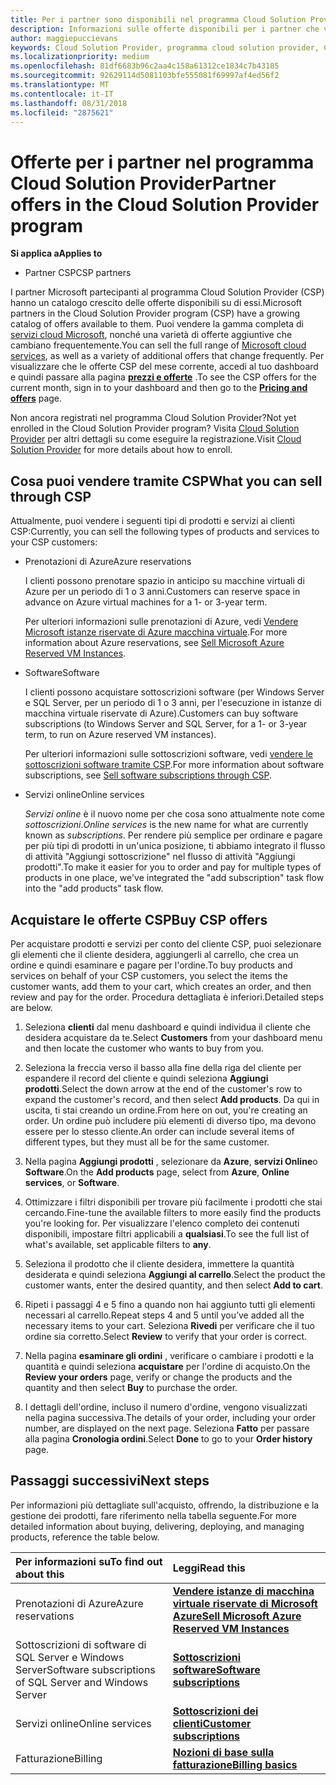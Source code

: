 ```yaml
---
title: Per i partner sono disponibili nel programma Cloud Solution Provider | Centro per i partner
description: Informazioni sulle offerte disponibili per i partner che vendono tramite il programma Cloud Solution Provider.
author: maggiepuccievans
keywords: Cloud Solution Provider, programma cloud solution provider, CSP, aggiungere un prodotto, vendere ai clienti, offerte per i partner, le offerte CSP, servizi basati su Cloud, Azure, Office 365, Dynamics, partner CSP, vendere in CSP, Azure RI, Azure, istanze di macchina virtuale riservate di Azure prenotazioni, servizi online, software di sottoscrizione, AHUB, SQL Server in Azure, Windows Server in Azure, sottoscrizioni dei clienti
ms.localizationpriority: medium
ms.openlocfilehash: 81df6683b96c2aa4c158a61312ce1834c7b43185
ms.sourcegitcommit: 92629114d5081103bfe555081f69997af4ed56f2
ms.translationtype: MT
ms.contentlocale: it-IT
ms.lasthandoff: 08/31/2018
ms.locfileid: "2875621"
---
```

# <a name="partner-offers-in-the-cloud-solution-provider-program"></a><span data-ttu-id="91d1c-104">Offerte per i partner nel programma Cloud Solution Provider</span><span class="sxs-lookup"><span data-stu-id="91d1c-104">Partner offers in the Cloud Solution Provider program</span></span> 

**<span data-ttu-id="91d1c-105">Si applica a</span><span class="sxs-lookup"><span data-stu-id="91d1c-105">Applies to</span></span>**

-  <span data-ttu-id="91d1c-106">Partner CSP</span><span class="sxs-lookup"><span data-stu-id="91d1c-106">CSP partners</span></span>

<span data-ttu-id="91d1c-107">I partner Microsoft partecipanti al programma Cloud Solution Provider (CSP) hanno un catalogo crescito delle offerte disponibili su di essi.</span><span class="sxs-lookup"><span data-stu-id="91d1c-107">Microsoft partners in the Cloud Solution Provider program (CSP) have a growing catalog of offers available to them.</span></span> <span data-ttu-id="91d1c-108">Puoi vendere la gamma completa di [servizi cloud Microsoft](https://partner.microsoft.com/cloud-solution-provider/products-and-services), nonché una varietà di offerte aggiuntive che cambiano frequentemente.</span><span class="sxs-lookup"><span data-stu-id="91d1c-108">You can sell the full range of [Microsoft cloud services](https://partner.microsoft.com/cloud-solution-provider/products-and-services), as well as a variety of additional offers that change frequently.</span></span> <span data-ttu-id="91d1c-109">Per visualizzare che le offerte CSP del mese corrente, accedi al tuo dashboard e quindi passare alla pagina [**prezzi e offerte**](https://partnercenter.microsoft.com/pcv/sales) .</span><span class="sxs-lookup"><span data-stu-id="91d1c-109">To see the CSP offers for the current month, sign in to your dashboard and then go to the [**Pricing and offers**](https://partnercenter.microsoft.com/pcv/sales) page.</span></span>  

<span data-ttu-id="91d1c-110">Non ancora registrati nel programma Cloud Solution Provider?</span><span class="sxs-lookup"><span data-stu-id="91d1c-110">Not yet enrolled in the Cloud Solution Provider program?</span></span> <span data-ttu-id="91d1c-111">Visita [Cloud Solution Provider](https://partner.microsoft.com/cloud-solution-provider) per altri dettagli su come eseguire la registrazione.</span><span class="sxs-lookup"><span data-stu-id="91d1c-111">Visit [Cloud Solution Provider](https://partner.microsoft.com/cloud-solution-provider) for more details about how to enroll.</span></span> 

## <a name="what-you-can-sell-through-csp"></a><span data-ttu-id="91d1c-112">Cosa puoi vendere tramite CSP</span><span class="sxs-lookup"><span data-stu-id="91d1c-112">What you can sell through CSP</span></span>

<span data-ttu-id="91d1c-113">Attualmente, puoi vendere i seguenti tipi di prodotti e servizi ai clienti CSP:</span><span class="sxs-lookup"><span data-stu-id="91d1c-113">Currently, you can sell the following types of products and services to your CSP customers:</span></span>

- <span data-ttu-id="91d1c-114">Prenotazioni di Azure</span><span class="sxs-lookup"><span data-stu-id="91d1c-114">Azure reservations</span></span><br> 

    <span data-ttu-id="91d1c-115">I clienti possono prenotare spazio in anticipo su macchine virtuali di Azure per un periodo di 1 o 3 anni.</span><span class="sxs-lookup"><span data-stu-id="91d1c-115">Customers can reserve space in advance on Azure virtual machines for a 1- or 3-year term.</span></span><br>
    
    <span data-ttu-id="91d1c-116">Per ulteriori informazioni sulle prenotazioni di Azure, vedi [Vendere Microsoft istanze riservate di Azure macchina virtuale](azure-reservations.md).</span><span class="sxs-lookup"><span data-stu-id="91d1c-116">For more information about Azure reservations, see [Sell Microsoft Azure Reserved VM Instances](azure-reservations.md).</span></span>

- <span data-ttu-id="91d1c-117">Software</span><span class="sxs-lookup"><span data-stu-id="91d1c-117">Software</span></span><br>

    <span data-ttu-id="91d1c-118">I clienti possono acquistare sottoscrizioni software (per Windows Server e SQL Server, per un periodo di 1 o 3 anni, per l'esecuzione in istanze di macchina virtuale riservate di Azure).</span><span class="sxs-lookup"><span data-stu-id="91d1c-118">Customers can buy software subscriptions (to Windows Server and SQL Server, for a 1- or 3-year term, to run on Azure reserved VM instances).</span></span><br>
 
  <span data-ttu-id="91d1c-119">Per ulteriori informazioni sulle sottoscrizioni software, vedi [vendere le sottoscrizioni software tramite CSP](csp-software-subscriptions.md).</span><span class="sxs-lookup"><span data-stu-id="91d1c-119">For more information about software subscriptions, see [Sell software subscriptions through CSP](csp-software-subscriptions.md).</span></span>  

- <span data-ttu-id="91d1c-120">Servizi online</span><span class="sxs-lookup"><span data-stu-id="91d1c-120">Online services</span></span><br>

     <span data-ttu-id="91d1c-121">*Servizi online* è il nuovo nome per che cosa sono attualmente note come *sottoscrizioni*.</span><span class="sxs-lookup"><span data-stu-id="91d1c-121">*Online services* is the new name for what are currently known as *subscriptions*.</span></span> <span data-ttu-id="91d1c-122">Per rendere più semplice per ordinare e pagare per più tipi di prodotti in un'unica posizione, ti abbiamo integrato il flusso di attività "Aggiungi sottoscrizione" nel flusso di attività "Aggiungi prodotti".</span><span class="sxs-lookup"><span data-stu-id="91d1c-122">To make it easier for you to order and pay for multiple types of products in one place, we've integrated the "add subscription" task flow into the "add products" task flow.</span></span> 

## <a name="buy-csp-offers"></a><span data-ttu-id="91d1c-123">Acquistare le offerte CSP</span><span class="sxs-lookup"><span data-stu-id="91d1c-123">Buy CSP offers</span></span>

<span data-ttu-id="91d1c-124">Per acquistare prodotti e servizi per conto del cliente CSP, puoi selezionare gli elementi che il cliente desidera, aggiungerli al carrello, che crea un ordine e quindi esaminare e pagare per l'ordine.</span><span class="sxs-lookup"><span data-stu-id="91d1c-124">To buy products and services on behalf of your CSP customers, you select the items the customer wants, add them to your cart, which creates an order, and then review and pay for the order.</span></span> <span data-ttu-id="91d1c-125">Procedura dettagliata è inferiori.</span><span class="sxs-lookup"><span data-stu-id="91d1c-125">Detailed steps are below.</span></span>

1. <span data-ttu-id="91d1c-126">Seleziona **clienti** dal menu dashboard e quindi individua il cliente che desidera acquistare da te.</span><span class="sxs-lookup"><span data-stu-id="91d1c-126">Select **Customers** from your dashboard menu and then locate the customer who wants to buy from you.</span></span> 

2. <span data-ttu-id="91d1c-127">Seleziona la freccia verso il basso alla fine della riga del cliente per espandere il record del cliente e quindi seleziona **Aggiungi prodotti**.</span><span class="sxs-lookup"><span data-stu-id="91d1c-127">Select the down arrow at the end of the customer's row to expand the customer's record, and then select **Add products**.</span></span> <span data-ttu-id="91d1c-128">Da qui in uscita, ti stai creando un ordine.</span><span class="sxs-lookup"><span data-stu-id="91d1c-128">From here on out, you're creating an order.</span></span> <span data-ttu-id="91d1c-129">Un ordine può includere più elementi di diverso tipo, ma devono essere per lo stesso cliente.</span><span class="sxs-lookup"><span data-stu-id="91d1c-129">An order can include several items of different types, but they must all be for the same customer.</span></span>

3. <span data-ttu-id="91d1c-130">Nella pagina **Aggiungi prodotti** , selezionare da **Azure**, **servizi Online**o **Software**.</span><span class="sxs-lookup"><span data-stu-id="91d1c-130">On the **Add products** page, select from **Azure**, **Online services**, or **Software**.</span></span>

4. <span data-ttu-id="91d1c-131">Ottimizzare i filtri disponibili per trovare più facilmente i prodotti che stai cercando.</span><span class="sxs-lookup"><span data-stu-id="91d1c-131">Fine-tune the available filters to more easily find the products you're looking for.</span></span> <span data-ttu-id="91d1c-132">Per visualizzare l'elenco completo dei contenuti disponibili, impostare filtri applicabili a **qualsiasi**.</span><span class="sxs-lookup"><span data-stu-id="91d1c-132">To see the full list of what's available, set applicable filters to **any**.</span></span> 

5. <span data-ttu-id="91d1c-133">Seleziona il prodotto che il cliente desidera, immettere la quantità desiderata e quindi seleziona **Aggiungi al carrello**.</span><span class="sxs-lookup"><span data-stu-id="91d1c-133">Select the product the customer wants, enter the desired quantity, and then select **Add to cart**.</span></span>

6. <span data-ttu-id="91d1c-134">Ripeti i passaggi 4 e 5 fino a quando non hai aggiunto tutti gli elementi necessari al carrello.</span><span class="sxs-lookup"><span data-stu-id="91d1c-134">Repeat steps 4 and 5 until you’ve added all the necessary items to your cart.</span></span> <span data-ttu-id="91d1c-135">Seleziona **Rivedi** per verificare che il tuo ordine sia corretto.</span><span class="sxs-lookup"><span data-stu-id="91d1c-135">Select **Review** to verify that your order is correct.</span></span>  

7. <span data-ttu-id="91d1c-136">Nella pagina **esaminare gli ordini** , verificare o cambiare i prodotti e la quantità e quindi seleziona **acquistare** per l'ordine di acquisto.</span><span class="sxs-lookup"><span data-stu-id="91d1c-136">On the **Review your orders** page, verify or change the products and the quantity and then select **Buy** to purchase the order.</span></span> 

8. <span data-ttu-id="91d1c-137">I dettagli dell'ordine, incluso il numero d'ordine, vengono visualizzati nella pagina successiva.</span><span class="sxs-lookup"><span data-stu-id="91d1c-137">The details of your order, including your order number, are displayed on the next page.</span></span> <span data-ttu-id="91d1c-138">Seleziona **Fatto** per passare alla pagina **Cronologia ordini**.</span><span class="sxs-lookup"><span data-stu-id="91d1c-138">Select **Done** to go to your **Order history** page.</span></span> 


## <a name="next-steps"></a><span data-ttu-id="91d1c-139">Passaggi successivi</span><span class="sxs-lookup"><span data-stu-id="91d1c-139">Next steps</span></span>

<span data-ttu-id="91d1c-140">Per informazioni più dettagliate sull'acquisto, offrendo, la distribuzione e la gestione dei prodotti, fare riferimento nella tabella seguente.</span><span class="sxs-lookup"><span data-stu-id="91d1c-140">For more detailed information about buying, delivering, deploying, and managing products, reference the table below.</span></span>

|**<span data-ttu-id="91d1c-141">Per informazioni su</span><span class="sxs-lookup"><span data-stu-id="91d1c-141">To find out about this</span></span>**   |**<span data-ttu-id="91d1c-142">Leggi</span><span class="sxs-lookup"><span data-stu-id="91d1c-142">Read this</span></span>**   |
|:---------------------------|:--------------------|
|<span data-ttu-id="91d1c-143">Prenotazioni di Azure</span><span class="sxs-lookup"><span data-stu-id="91d1c-143">Azure reservations</span></span> |[**<span data-ttu-id="91d1c-144">Vendere istanze di macchina virtuale riservate di Microsoft Azure</span><span class="sxs-lookup"><span data-stu-id="91d1c-144">Sell Microsoft Azure Reserved VM Instances</span></span>**]( https://docs.microsoft.com/en-us/partner-center/azure-reservations) |
|<span data-ttu-id="91d1c-145">Sottoscrizioni di software di SQL Server e Windows Server</span><span class="sxs-lookup"><span data-stu-id="91d1c-145">Software subscriptions of SQL Server and Windows Server</span></span> |[**<span data-ttu-id="91d1c-146">Sottoscrizioni software</span><span class="sxs-lookup"><span data-stu-id="91d1c-146">Software subscriptions</span></span>**]( https://docs.microsoft.com/en-us/partner-center/csp-software-subscriptions) |
|<span data-ttu-id="91d1c-147">Servizi online</span><span class="sxs-lookup"><span data-stu-id="91d1c-147">Online services</span></span> |[**<span data-ttu-id="91d1c-148">Sottoscrizioni dei clienti</span><span class="sxs-lookup"><span data-stu-id="91d1c-148">Customer subscriptions</span></span>**](https://docs.microsoft.com/en-us/partner-center/customer-subscriptions) |
|<span data-ttu-id="91d1c-149">Fatturazione</span><span class="sxs-lookup"><span data-stu-id="91d1c-149">Billing</span></span> |[**<span data-ttu-id="91d1c-150">Nozioni di base sulla fatturazione</span><span class="sxs-lookup"><span data-stu-id="91d1c-150">Billing basics</span></span>**]( https://docs.microsoft.com/en-us/partner-center/billing-basics) |

